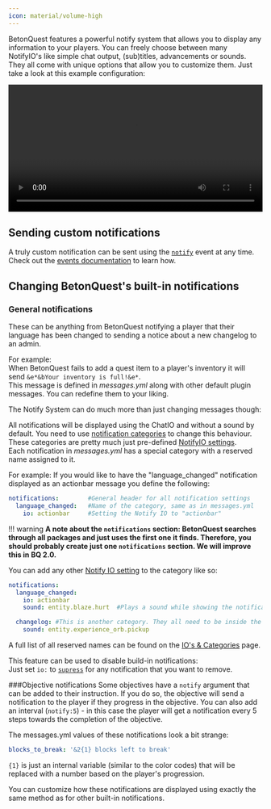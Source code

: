 ```yaml
---
icon: material/volume-high
---
```

BetonQuest features a powerful notify system that allows you to display any information to your players.
You can freely choose between many NotifyIO's like simple chat output, (sub)titles, advancements or sounds. They all come
with unique options that allow you to customize them. Just take a look at this example configuration:

<video controls loop src="../../_media/content/Documentation/Notifications/NotifySystemOverview.mp4" width="100%">
  Sorry, your browser doesn't support embedded videos.
</video>


## Sending custom notifications

A truly custom notification can be sent using the [`notify`](Events-List.md#notification-notify) event at any time.
Check out the [events documentation](Events-List.md#notification-notify) to learn how.

## Changing BetonQuest's built-in notifications
  
### General notifications
These can be anything from BetonQuest notifying a player that their language has been changed
to sending a notice about a new changelog to an admin.

For example:    
When BetonQuest fails to add a quest item to a player's inventory it will send `&e*&bYour inventory is full!&e*`.    
This message is defined in *messages.yml* along with other default plugin messages. You can redefine them to your liking.

The Notify System can do much more than just changing messages though:

All notifications will be displayed using the ChatIO and without a sound by default. You need to use
[notification categories](Notification-IO's-&-Categories.md#categories) to change this behaviour.
These categories are pretty much just pre-defined [NotifyIO settings](Notification-IO's-&-Categories.md#notify-ios).    
Each notification in *messages.yml* has a special category with a reserved name assigned to it.

For example: If you would like to have the "language_changed" notification displayed as an actionbar message you define the following:

```YAML
notifications:        #General header for all notification settings
  language_changed:   #Name of the category, same as in messages.yml
    io: actionbar     #Setting the Notify IO to "actionbar"
``` 

!!! warning
    **A note about the `notifications` section: BetonQuest searches through all packages and just uses the first one it finds.
    Therefore, you should probably create just one `notifications` section. We will improve this in BQ 2.0.**


You can add any other [Notify IO setting](Notification-IO's-&-Categories.md#notify-ios) to the category like so:
```YAML
notifications:       
  language_changed:   
    io: actionbar     
    sound: entity.blaze.hurt  #Plays a sound while showing the notification

  changelog: #This is another category. They all need to be inside the 'notifications:' section.
    sound: entity.experience_orb.pickup      
```
A full list of all reserved names can be found on the [IO's & Categories](Notification-IO's-&-Categories.md#built-in-categories) page.

This feature can be used to disable build-in notifications:    
Just set `io:` to [`supress`](Notification-IO's-&-Categories.md#suppress) for any notification that you want to remove.


###Objective notifications
Some objectives have a `notify` argument that can be added to their instruction.
If you do so, the objective will send a notification to the player if they progress in the objective.
You can also add an interval (`notify:5`) - in this case the player will get a notification every 5 steps
towards the completion of the objective.

The messages.yml values of these notifications look a bit strange:
```YAML
blocks_to_break: '&2{1} blocks left to break'
```
`{1}` is just an internal variable (similar to the color codes) that will be replaced with a number based on the
player's progression.

You can customize how these notifications are displayed using exactly the same method as for other built-in notifications.
